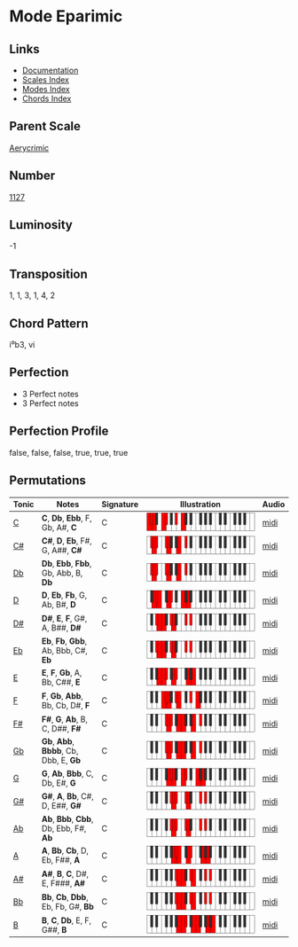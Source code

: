 # Mode Eparimic

## Links

- [Documentation](README.md)
- [Scales Index](Scales.md)
- [Modes Index](Modes.md)
- [Chords Index](Chords.md)

## Parent Scale

[Aerycrimic](ScaleAerycrimic.md)

## Number

[1127](https://ianring.com/musictheory/scales/1127)

## Luminosity

-1

## Transposition

1, 1, 3, 1, 4, 2

## Chord Pattern

i⁰b3, vi

## Perfection

- 3 Perfect notes
- 3 Perfect notes

## Perfection Profile

false, false, false, true, true, true

## Permutations

| Tonic | Notes | Signature | Illustration | Audio |
|-------|-------|-----------|--------------|-------|
| [C](ModeCNaturalEparimic.md) | **C**, **Db**, **Ebb**, F, Gb, A#, **C** | C | ![CNaturalEparimic](ModeCNaturalEparimic.png) | [midi](https://github.com/edipermadi/music/blob/main/docs/ModeCNaturalEparimic.mid?raw=true) |
| [C#](ModeCSharpEparimic.md) | **C#**, **D**, **Eb**, F#, G, A##, **C#** | C | ![CSharpEparimic](ModeCSharpEparimic.png) | [midi](https://github.com/edipermadi/music/blob/main/docs/ModeCSharpEparimic.mid?raw=true) |
| [Db](ModeDFlatEparimic.md) | **Db**, **Ebb**, **Fbb**, Gb, Abb, B, **Db** | C | ![DFlatEparimic](ModeDFlatEparimic.png) | [midi](https://github.com/edipermadi/music/blob/main/docs/ModeDFlatEparimic.mid?raw=true) |
| [D](ModeDNaturalEparimic.md) | **D**, **Eb**, **Fb**, G, Ab, B#, **D** | C | ![DNaturalEparimic](ModeDNaturalEparimic.png) | [midi](https://github.com/edipermadi/music/blob/main/docs/ModeDNaturalEparimic.mid?raw=true) |
| [D#](ModeDSharpEparimic.md) | **D#**, **E**, **F**, G#, A, B##, **D#** | C | ![DSharpEparimic](ModeDSharpEparimic.png) | [midi](https://github.com/edipermadi/music/blob/main/docs/ModeDSharpEparimic.mid?raw=true) |
| [Eb](ModeEFlatEparimic.md) | **Eb**, **Fb**, **Gbb**, Ab, Bbb, C#, **Eb** | C | ![EFlatEparimic](ModeEFlatEparimic.png) | [midi](https://github.com/edipermadi/music/blob/main/docs/ModeEFlatEparimic.mid?raw=true) |
| [E](ModeENaturalEparimic.md) | **E**, **F**, **Gb**, A, Bb, C##, **E** | C | ![ENaturalEparimic](ModeENaturalEparimic.png) | [midi](https://github.com/edipermadi/music/blob/main/docs/ModeENaturalEparimic.mid?raw=true) |
| [F](ModeFNaturalEparimic.md) | **F**, **Gb**, **Abb**, Bb, Cb, D#, **F** | C | ![FNaturalEparimic](ModeFNaturalEparimic.png) | [midi](https://github.com/edipermadi/music/blob/main/docs/ModeFNaturalEparimic.mid?raw=true) |
| [F#](ModeFSharpEparimic.md) | **F#**, **G**, **Ab**, B, C, D##, **F#** | C | ![FSharpEparimic](ModeFSharpEparimic.png) | [midi](https://github.com/edipermadi/music/blob/main/docs/ModeFSharpEparimic.mid?raw=true) |
| [Gb](ModeGFlatEparimic.md) | **Gb**, **Abb**, **Bbbb**, Cb, Dbb, E, **Gb** | C | ![GFlatEparimic](ModeGFlatEparimic.png) | [midi](https://github.com/edipermadi/music/blob/main/docs/ModeGFlatEparimic.mid?raw=true) |
| [G](ModeGNaturalEparimic.md) | **G**, **Ab**, **Bbb**, C, Db, E#, **G** | C | ![GNaturalEparimic](ModeGNaturalEparimic.png) | [midi](https://github.com/edipermadi/music/blob/main/docs/ModeGNaturalEparimic.mid?raw=true) |
| [G#](ModeGSharpEparimic.md) | **G#**, **A**, **Bb**, C#, D, E##, **G#** | C | ![GSharpEparimic](ModeGSharpEparimic.png) | [midi](https://github.com/edipermadi/music/blob/main/docs/ModeGSharpEparimic.mid?raw=true) |
| [Ab](ModeAFlatEparimic.md) | **Ab**, **Bbb**, **Cbb**, Db, Ebb, F#, **Ab** | C | ![AFlatEparimic](ModeAFlatEparimic.png) | [midi](https://github.com/edipermadi/music/blob/main/docs/ModeAFlatEparimic.mid?raw=true) |
| [A](ModeANaturalEparimic.md) | **A**, **Bb**, **Cb**, D, Eb, F##, **A** | C | ![ANaturalEparimic](ModeANaturalEparimic.png) | [midi](https://github.com/edipermadi/music/blob/main/docs/ModeANaturalEparimic.mid?raw=true) |
| [A#](ModeASharpEparimic.md) | **A#**, **B**, **C**, D#, E, F###, **A#** | C | ![ASharpEparimic](ModeASharpEparimic.png) | [midi](https://github.com/edipermadi/music/blob/main/docs/ModeASharpEparimic.mid?raw=true) |
| [Bb](ModeBFlatEparimic.md) | **Bb**, **Cb**, **Dbb**, Eb, Fb, G#, **Bb** | C | ![BFlatEparimic](ModeBFlatEparimic.png) | [midi](https://github.com/edipermadi/music/blob/main/docs/ModeBFlatEparimic.mid?raw=true) |
| [B](ModeBNaturalEparimic.md) | **B**, **C**, **Db**, E, F, G##, **B** | C | ![BNaturalEparimic](ModeBNaturalEparimic.png) | [midi](https://github.com/edipermadi/music/blob/main/docs/ModeBNaturalEparimic.mid?raw=true) |
